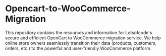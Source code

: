 # Opencart-to-WooCommerce-Migration
This repository contains the resources and information for Lotsofcode's secure and efficient OpenCart to WooCommerce migration service. We help online store owners seamlessly transition their data (products, customers, orders, etc.) to the powerful and user-friendly WooCommerce platform.

